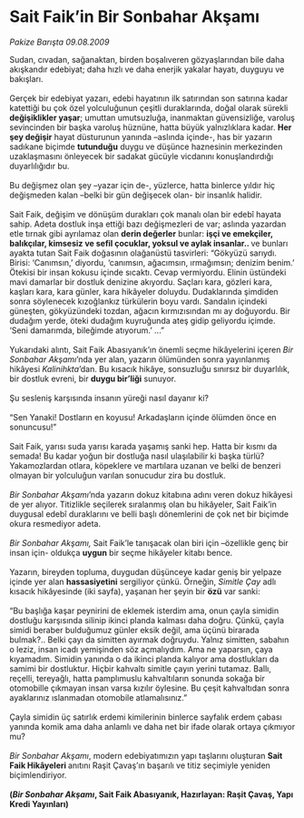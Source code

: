 # Sait Faik’in Bir Sonbahar Akşamı

*Pakize Barışta 09.08.2009*

<div class="taraf_structure_2col_1zq">
<div class="margen_n">



 <p>Sudan, cıvadan, sağanaktan, birden boşalıveren gözyaşlarından bile daha akışkandır edebiyat; daha hızlı ve daha enerjik yakalar hayatı, duyguyu ve bakışları. <br/><br/>Gerçek bir edebiyat yazarı, edebi hayatının ilk satırından son satırına kadar katettiği bu çok özel yolculuğunun çeşitli duraklarında, doğal olarak sürekli <b>değişiklikler yaşar</b>; umuttan umutsuzluğa, inanmaktan güvensizliğe, varoluş sevincinden bir başka varoluş hüznüne, hatta büyük yalnızlıklara kadar. <b>Her şey değişir</b> hayat düsturunun yanında –aslında içinde-, has bir yazarın sadıkane biçimde <b>tutunduğu</b> duygu ve düşünce haznesinin merkezinden uzaklaşmasını önleyecek bir sadakat gücüyle vicdanını konuşlandırdığı duyarlılığıdır bu. <br/><br/>Bu değişmez olan şey –yazar için de-, yüzlerce, hatta binlerce yıldır hiç değişmeden kalan –belki bir gün değişecek olan- bir insanlık halidir. <br/><br/>Sait Faik, değişim ve dönüşüm durakları çok manalı olan bir edebî hayata sahip. Adeta dostluk inşa ettiği bazı değişmezleri de var; aslında yazardan etle tırnak gibi ayrılamaz olan <b>derin değerler</b> bunlar: <b>işçi ve emekçiler, balıkçılar, kimsesiz ve sefil çocuklar, yoksul ve aylak insanlar.. </b>ve bunları ayakta tutan Sait Faik doğasının olağanüstü tasvirleri: “Gökyüzü sarıydı. Birisi: ‘Canımsın,’ diyordu, ‘canımsın, ağacımsın, ırmağımsın; denizim benim.’ Ötekisi bir insan kokusu içinde sıcaktı. Cevap vermiyordu. Elinin üstündeki mavi damarlar bir dostluk denizine akıyordu. Saçları kara, gözleri kara, kaşları kara, kara günler, kara hikâyeler doluydu. Dudaklarında şimdiden sonra söylenecek kızoğlankız türkülerin boyu vardı. Sandalın içindeki güneşten, gökyüzündeki tozdan, ağacın kırmızısından mı ay doğuyordu. Bir dudağım yerde, öteki dudağım kuyruğunda ateş gidip geliyordu içimde. ‘Seni damarımda, bileğimde atıyorum.’ ...” <br/><br/>Yukarıdaki alıntı, Sait Faik Abasıyanık’ın önemli seçme hikâyelerini içeren <i>Bir Sonbahar Akşamı</i>’nda yer alan, yazarın ölümünden sonra yayınlanmış hikâyesi <i>Kalinihkta</i>’dan. Bu kısacık hikâye, sonsuzluğu sınırsız bir duyarlılık, bir dostluk evreni, bir <b>duygu bir’liği</b> sunuyor. <br/><br/>Şu sesleniş karşısında insanın yüreği nasıl dayanır ki? <br/><br/>“Sen Yanaki! Dostların en koyusu! Arkadaşların içinde ölümden önce en sonuncusu!” <br/><br/>Sait Faik, yarısı suda yarısı karada yaşamış sanki hep. Hatta bir kısmı da semada! Bu kadar yoğun bir dostluğa nasıl ulaşılabilir ki başka türlü? Yakamozlardan otlara, köpeklere ve martılara uzanan ve belki de benzeri olmayan bir yolculuğun varılan sonucudur zira bu dostluk. <i><br/><br/>Bir Sonbahar Akşamı</i>’nda yazarın dokuz kitabına adını veren dokuz hikâyesi de yer alıyor. Titizlikle seçilerek sıralanmış olan bu hikâyeler, Sait Faik’in duygusal edebî duraklarını ve belli başlı dönemlerini de çok net bir biçimde okura resmediyor adeta. <i><br/><br/>Bir Sonbahar Akşamı, </i>Sait Faik’le tanışacak olan biri için –özellikle genç bir insan için- oldukça <b>uygun</b> bir seçme hikâyeler kitabı bence. <br/><br/>Yazarın, bireyden topluma, duygudan düşünceye kadar geniş bir yelpaze içinde yer alan <b>hassasiyetini</b> sergiliyor çünkü. Örneğin, <i>Simitle Çay</i> adlı kısacık hikâyesinde (iki sayfa), yaşanan her şeyin bir <b>özü</b> var sanki: <br/><br/>“Bu başlığa kaşar peynirini de eklemek isterdim ama, onun çayla simidin dostluğu karşısında silinip ikinci planda kalması daha doğru. Çünkü, çayla simidi beraber bulduğumuz günler eksik değil, ama üçünü birarada bulmak?.. Belki çayı da simitten ayırmak doğruydu. Yalnız simitten, sabahın o leziz, insan icadı yemişinden söz açmalıydım. Ama ne yaparsın, çaya kıyamadım. Simidin yanında o da ikinci planda kalıyor ama dostlukları da samimi bir dostluktur. Hiçbir kahvaltı simitle çayın yerini tutamaz. Ballı, reçelli, tereyağlı, hatta pamplımuslu kahvaltıların sonunda sokağa bir otomobille çıkmayan insan varsa kızılır öylesine. Bu çeşit kahvaltıdan sonra ayaklarınız ıslanmadan otomobile atlamalısınız.” <br/><br/>Çayla simidin üç satırlık erdemi kimilerinin binlerce sayfalık erdem çabası yanında komik ama daha anlamlı ve daha net bir ifade olarak ortaya çıkmıyor mu? <i><br/><br/>Bir Sonbahar Akşamı</i>, modern edebiyatımızın yapı taşlarını oluşturan <b>Sait Faik Hikâyeleri </b>anıtını Raşit Çavaş’ın başarılı ve titiz seçimiyle yeniden biçimlendiriyor.<b> </b> <b><br/><br/>(<i>Bir Sonbahar Akşamı</i>, Sait Faik Abasıyanık, Hazırlayan: Raşit Çavaş, Yapı Kredi Yayınları)</b></p>
<br/>
<br/>
<br/>



<br/>


<div id="taraf_not">
</div>

</div>


</div>
